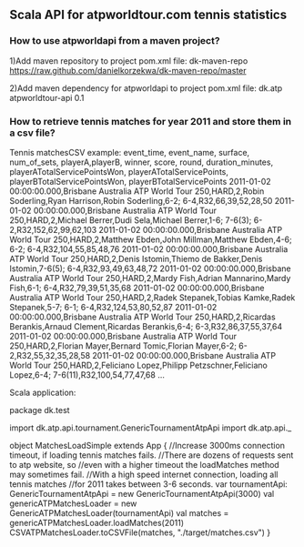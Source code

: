Scala API for atpworldtour.com tennis statistics
------------------------------------------------


### How to use atpworldapi from a maven project?


1)Add maven repository to project pom.xml file:
<repositories>
  <repository>
	  <id>dk-maven-repo</id>
	<url>https://raw.github.com/danielkorzekwa/dk-maven-repo/master</url>
</repository>

2)Add maven dependency for atpworldapi to project pom.xml file:
<dependency>
  <groupId>dk.atp</groupId>
	<artifactId>atpworldtour-api</artifactId>
	<version>0.1</version>
</dependency>

### How to retrieve tennis matches for year 2011 and store them in a csv file? 


Tennis matchesCSV example:
event_time, event_name, surface, num_of_sets, playerA,playerB, winner, score, round, duration_minutes, playerATotalServicePointsWon, playerATotalServicePoints, playerBTotalServicePointsWon, playerBTotalServicePoints
2011-01-02 00:00:00.000,Brisbane Australia ATP World Tour 250,HARD,2,Robin Soderling,Ryan Harrison,Robin Soderling,6-2; 6-4,R32,66,39,52,28,50
2011-01-02 00:00:00.000,Brisbane Australia ATP World Tour 250,HARD,2,Michael Berrer,Dudi Sela,Michael Berrer,1-6; 7-6(3); 6-2,R32,152,62,99,62,103
2011-01-02 00:00:00.000,Brisbane Australia ATP World Tour 250,HARD,2,Matthew Ebden,John Millman,Matthew Ebden,4-6; 6-2; 6-4,R32,104,55,85,48,76
2011-01-02 00:00:00.000,Brisbane Australia ATP World Tour 250,HARD,2,Denis Istomin,Thiemo de Bakker,Denis Istomin,7-6(5); 6-4,R32,93,49,63,48,72
2011-01-02 00:00:00.000,Brisbane Australia ATP World Tour 250,HARD,2,Mardy Fish,Adrian Mannarino,Mardy Fish,6-1; 6-4,R32,79,39,51,35,68
2011-01-02 00:00:00.000,Brisbane Australia ATP World Tour 250,HARD,2,Radek Stepanek,Tobias Kamke,Radek Stepanek,5-7; 6-1; 6-4,R32,124,53,80,52,87
2011-01-02 00:00:00.000,Brisbane Australia ATP World Tour 250,HARD,2,Ricardas Berankis,Arnaud Clement,Ricardas Berankis,6-4; 6-3,R32,86,37,55,37,64
2011-01-02 00:00:00.000,Brisbane Australia ATP World Tour 250,HARD,2,Florian Mayer,Bernard Tomic,Florian Mayer,6-2; 6-2,R32,55,32,35,28,58
2011-01-02 00:00:00.000,Brisbane Australia ATP World Tour 250,HARD,2,Feliciano Lopez,Philipp Petzschner,Feliciano Lopez,6-4; 7-6(11),R32,100,54,77,47,68
...

Scala application:

package dk.test

import dk.atp.api.tournament.GenericTournamentAtpApi
import dk.atp.api._

object MatchesLoadSimple extends App {
  //Increase 3000ms connection timeout, if loading tennis matches fails. 
  //There are dozens of requests sent to atp website, so
  //even with a higher timeout the loadMatches method may sometimes fail. 
  //With a high speed internet connection, loading all tennis matches
  //for 2011 takes between 3-6 seconds.
  var tournamentApi: GenericTournamentAtpApi = new GenericTournamentAtpApi(3000)
  val genericATPMatchesLoader = new GenericATPMatchesLoader(tournamentApi)
  val matches =  genericATPMatchesLoader.loadMatches(2011)
  CSVATPMatchesLoader.toCSVFile(matches, "./target/matches.csv")
}
